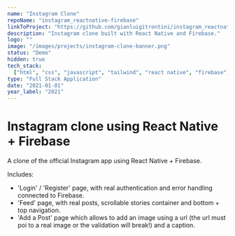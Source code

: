 ```yaml
---
name: "Instagram Clone"
repoName: "instagram_reactnative-firebase"
linkToProject: "https://github.com/gianluigitrontini/instagram_reactnative-firebase"
description: "Instagram clone built with React Native and Firebase."
logo: ""
image: "/images/projects/instagram-clone-banner.png"
status: "Demo"
hidden: true
tech_stack:
  ["html", "css", "javascript", "tailwind", "react native", "firebase", "git"]
type: "Full Stack Application"
date: "2021-01-01"
year_label: "2021"
---
```


# Instagram clone using React Native + Firebase

A clone of the official Instagram app using React Native + Firebase.

Includes:

- 'Login' / 'Register' page, with real authentication and error handling connected to Firebase.
- 'Feed' page, with real posts, scrollable stories container and bottom + top navigation.
- 'Add a Post' page which allows to add an image using a url (the url must poi to a real image or the validation will break!) and a caption.
